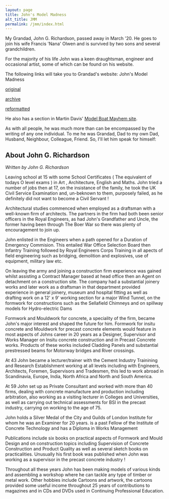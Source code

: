 ```yaml
---
layout: page
title: John's Model Madness
alt_title: JMM
permalink: /jmm/index.html
---
```

My Grandad, John G. Richardson, passed away in March '20. He goes to join his wife Francis 'Nana' Olwen and is survived by two sons and several grandchildren.

For the majority of his life John was a keen draughtsman, engineer and occasional artist, some of which can be found on his website.

The following links will take you to Grandad's website: John's Model Madness

[original]

[archive]

[reformatted]

He also has a section in Martin Davis' [Model Boat Mayhem site][JohnModelBoatMayhem].

As with all people, he was much more than can be encompassed by the writing of 
any one individual. To me he was Grandad, Dad to my own Dad, Husband, Neighbour, 
Colleague, Friend. So, I'll let him speak for himself:

## About John G. Richardson
*Written by John G. Richardson*

Leaving school at 15 with some School Certificates ( The equivalent of todays O 
level exams ) in Art , Architecture, English and Maths. John tried a number of 
jobs then at 17, on the insistance of the family, he took the UK Civil Service 
Examination and, un-beknown to them, purposely failed, as he definitely did not 
want to become a Civil Servant ! 

Architectural studies commenced when employed as a draftsman with a well-known 
firm of architects. The partners in the firm had both been senior officers in 
the Royal Engineers, as had John's Grandfather and Uncle, the former having been 
through The Boer War so there was plenty of encouragement to join up. 

John enlisted in the Engineers when a path opened for a Duration of Emergency 
Commision. This entailed War Office Selection Board then Infantry Training 
followed by Royal Engineers Corps Training in all apects of field engineering 
such as bridging, demolition and explosives, use of equipment, military law etc. 

On leaving the army and joining a construction firm experience was gained whilst 
assisting a Contract Manager based at head office then an Agent on detachment on 
a construction site. The company had a substantial joinery works and later work 
as a draftsman in that department provided experience in general joinery, museum 
and hospital fitting as well as drafting work on a 12' x 9' working section for 
a major Wind Tunnel, on the formwork for constructions such as the Sellafield 
Chimneys and on spillway models for Hydro-electric Dams 

Formwork and Mouldwork for concrete, a speciality of the firm, became John's 
major interest and shaped the future for him. Formwork for insitu concrete and 
Mouldwork for precast concrete elements would feature in most aspects of Johns 
career in 20 years as a Designer, Supervisor and Works Manager on Insitu 
concrete construction and in Precast Concrete works. Products of these works 
included Cladding Panels and substantial prestressed beams for Motorway bridges 
and River crossings. 

At 43 John became a lecturer/trainer with the Cement Industry Trainining and 
Research Establishment working at all levels including with Engineers, 
Architects, Foremen, Supervisors and Tradesmen, this led to work abroad in 
Scandinavia, Europe, India, North Africa and North and South America. 

At 59 John set up as Private Consultant and worked with more than 40 firms, 
dealing with concrete manufacture and production including arbitration, also 
working as a visiting lecturer in Colleges and Universities, as well as carrying 
out technical assessments for BSI in the precast industry, carrying on working 
to the age of 75. 

John holds a Silver Medal of the City and Guilds of London Institute for whom he 
was an Examiner for 20 years. is a past Fellow of the Institute of Concrete 
Technology and has a Diploma in Works Management 

Publications include six books on practical aspects of Formwork and Mould Design 
and on construction topics including Supervision of Concrete Construction and 
Product Quality as well as several sketch books on practicalities. Unusually his 
first book was published when John was working as a supervisor in the precast 
concrete industry ! 

Throughout all these years John has been making models of various kinds and 
assembling a workshop where he can tackle any type of timber or metal work. 
Other hobbies include Cartoons and artwork, the cartoons provided some useful 
income throughout 25 years of contributions to magazines and in CDs and DVDs 
used in Continuing Professional Education. 


[original]: http://www.johnsmodelmadness.co.uk/
[archive]: /jmm/archive/index.htm
[reformatted]: /jmm/johnsmodelmadness/index.html
[JohnModelBoatMayhem]: https://www.modelboatmayhem.co.uk/Modellers/John_Richardson/1ndex.htm